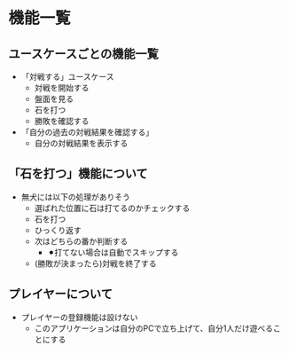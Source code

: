 # 機能一覧

## ユースケースごとの機能一覧

- 「対戦する」ユースケース
  - 対戦を開始する
  - 盤面を見る
  - 石を打つ
  - 勝敗を確認する
- 「自分の過去の対戦結果を確認する」
  - 自分の対戦結果を表示する

## 「石を打つ」機能について

- 無犬には以下の処理がありそう
  - 選ばれた位置に石は打てるのかチェックする
  - 石を打つ
  - ひっくり返す
  - 次はどちらの番か判断する
    - ⚫︎打てない場合は自動でスキップする
  - (勝敗が決まったら)対戦を終了する

## プレイヤーについて

- プレイヤーの登録機能は設けない
  - このアプリケーションは自分のPCで立ち上げて、自分1人だけ遊べることにする
